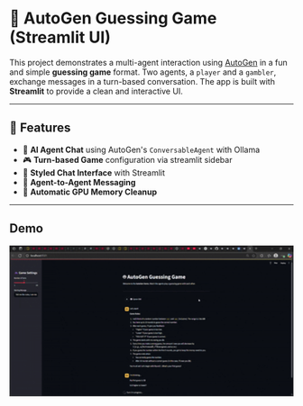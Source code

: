 ﻿# 🧠 AutoGen Guessing Game (Streamlit UI)

This project demonstrates a multi-agent interaction using [AutoGen](https://github.com/microsoft/autogen) in a fun and simple **guessing game** format. Two agents, a `player` and a `gambler`, exchange messages in a turn-based conversation. The app is built with **Streamlit** to provide a clean and interactive UI.

---

## 🚀 Features

- 🤖 **AI Agent Chat** using AutoGen's `ConversableAgent` with Ollama 
- 🎮 **Turn-based Game** configuration via streamlit sidebar
- 💬 **Styled Chat Interface** with Streamlit
- 🔄 **Agent-to-Agent Messaging** 
- 🧹 **Automatic GPU Memory Cleanup**

---

## Demo
<p align="center">
  <img src="demo/Streamlit%20and%2039%20more%20pages%20-%20Iheb%20-%20Microsoft_%20Edge%202025-07-06%2022-07-49.gif" alt="Demo" width="800"/>
</p>
